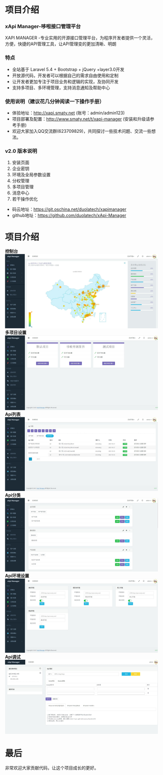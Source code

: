 项目介绍
========
### xApi Manager-哆啦接口管理平台
XAPI MANAGER -专业实用的开源接口管理平台，为程序开发者提供一个灵活，方便，快捷的API管理工具，让API管理变的更加清晰、明朗
### 特点
* 全站基于 Laravel 5.4  + Bootstrap + jQuery +layer3.0开发
* 开放源代码，开发者可以根据自己的需求自由使用和定制
* 让开发者更加专注于项目业务和逻辑的实现，及协同开发
* 支持多项目、多环境管理，支持消息通知及帮助中心


### 使用说明（建议花几分钟阅读一下操作手册）

* 体验地址：http://xapi.smaty.net (账号：admin/admin123)
* 项目部署及配置：http://www.smaty.net/t/xapi-manager (安装和升级请参考手册)
* 欢迎大家加入QQ交流群(623709829)，共同探讨一些技术问题、交流一些想法。

### v2.0 版本说明

1. 安装页面
2. 企业密钥
3. 环境及全局参数设置
4. 分权管理
5. 多项目管理
6. 消息中心
7. 若干操作优化

* 码云地址：https://git.oschina.net/duolatech/xapimanager
* github地址：https://github.com/duolatech/xApi-Manager

项目介绍
========
**控制台** 
<img src="./screenshot/kongzhitai.jpg">
**多项目设置** 
<img src="./screenshot/duoxiangmu.jpg">
**Api列表** 
<img src="./screenshot/apilist.jpg">
**Api分类** 
<img src="./screenshot/fenlei.jpg">
**Api环境设置** 
<img src="./screenshot/huanjing.jpg">
**Api调试**
<img src="./screenshot/debug.jpg">

最后
========
非常欢迎大家贡献代码，让这个项目成长的更好。
